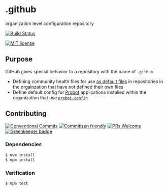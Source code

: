 # .github

organization level configuration repository

<!-- status badges -->
[![Build Status][ci-badge]][ci-link]

<!-- consumer badges -->
[![MIT license][license-badge]][license-link]

## Purpose

GitHub gives special behavior to a repository with the name of `.github`

* Defining community health files for use [as default files](https://help.github.com/en/articles/creating-a-default-community-health-file-for-your-organization#creating-a-repository-for-default-files)
  in repositories in the orgainzation that have not defined their own files
* Define default config for [Probot](https://probot.github.io) applications
  installed within the organization that use [`probot-config`](https://github.com/probot/probot-config)

## Contributing

<!-- contribution badges -->
[![Conventional Commits][commit-convention-badge]][commit-convention-link]
[![Commitizen friendly][commitizen-badge]][commitizen-link]
[![PRs Welcome][PRs-badge]][PRs-link]
[![Greenkeeper badge](https://badges.greenkeeper.io/form8ion/.github.svg)](https://greenkeeper.io/)

### Dependencies

```sh
$ nvm install
$ npm install
```

### Verification

```sh
$ npm test
```

[license-link]: LICENSE
[license-badge]: https://img.shields.io/github/license/form8ion/.github.svg
[ci-link]: https://travis-ci.com/form8ion/.github
[ci-badge]: https://img.shields.io/travis/com/form8ion/.github/master.svg
[commit-convention-link]: https://conventionalcommits.org
[commit-convention-badge]: https://img.shields.io/badge/Conventional%20Commits-1.0.0-yellow.svg
[commitizen-link]: http://commitizen.github.io/cz-cli/
[commitizen-badge]: https://img.shields.io/badge/commitizen-friendly-brightgreen.svg
[PRs-link]: http://makeapullrequest.com
[PRs-badge]: https://img.shields.io/badge/PRs-welcome-brightgreen.svg

